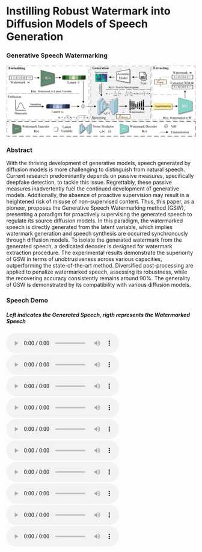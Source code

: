 # Instilling Robust Watermark into Diffusion Models of Speech Generation

### Generative Speech Watermarking
![alt The proposed **GSW**](GSW.jpg)

### Abstract
With the thriving development of generative models, speech generated by diffusion models is more challenging to distinguish from natural speech. Current research predominantly depends on passive measures, specifically deepfake detection, to tackle this issue. Regrettably, these passive measures inadvertently fuel the continued development of generative models. Additionally, the absence of proactive supervision may result in a heightened risk of misuse of non-supervised content. Thus, this paper, as a pioneer, proposes the Generative Speech Watermarking method (GSW), presenting a paradigm for proactively supervising the generated speech to regulate its source diffusion models. In this paradigm, the watermarked speech is directly generated from the latent variable, which implies watermark generation and speech synthesis are occurred synchronously through diffusion models. To isolate the generated watermark from the generated speech, a dedicated decoder is designed for watermark extraction procedure. The experimental results demonstrate the superiority of GSW in terms of unobtrusiveness across various capacities, outperforming the state-of-the-art method. Diversified post-processing are applied to penalize watermarked speech, assessing its robustness, while the recovering accuracy consistently remains around 90%. The generality of GSW is demonstrated by its compatibility with various diffusion models.


### Speech Demo
##### Left indicates the **Generated Speech**, rigth represents the **Watermarked Speech**
<audio controls>
  <source src="speech/ljs_speech_demo1.wav"> 
</audio>

<audio controls>
  <source src="speech/ljs_stego_demo1.wav">
</audio>

<audio controls>
  <source src="speech/ljs_speech_demo2.wav">  
</audio>

<audio controls>
  <source src="speech/ljs_stego_demo2.wav">  
</audio>

<audio controls>
  <source src="speech/ljs_speech_demo3.wav"> 
</audio>

<audio controls>
  <source src="speech/ljs_stego_demo3.wav">
</audio>

<audio controls>
  <source src="speech/ljs_speech_demo4.wav">  
</audio>

<audio controls>
  <source src="speech/ljs_stego_demo4.wav">  
</audio>

<audio controls>
  <source src="speech/ljs_speech_demo5.wav">  
</audio>

<audio controls>
  <source src="speech/ljs_stego_demo5.wav">  
</audio>
